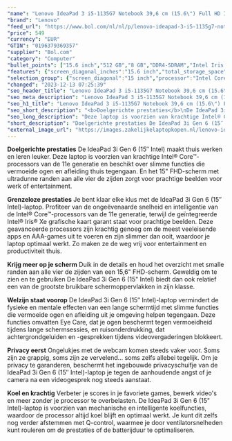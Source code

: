 ```yaml
---
"name": "Lenovo IdeaPad 3 i5-1135G7 Notebook 39,6 cm (15.6\") Full HD Intel® Core™ i5 8 GB DDR4-SDRAM 512 GB SSD Wi-Fi 6 (802.11ax) Windows 11 Home Grijs"
"brand": "Lenovo"
"feed_url": "https://www.bol.com/nl/nl/p/lenovo-ideapad-3-i5-1135g7-notebook-39-6-cm-full-hd-intel-core-i5-8-gb-ddr4-sdram-512-gb-ssd-wi-fi-6-windows-11-home-grijs/9300000074329882"
"price": 549
"currency": "EUR"
"GTIN": "0196379369357"
"supplier": "Bol.com"
"category": "Computer"
"bullet_points": ["15.6 inch","512 GB","8 GB","DDR4-SDRAM","Intel Iris Xe Graphics","Windows"]
"features": {"screen_diagonal_inches":"15.6 inch","total_storage_space":"512 GB","memory_size":"8 GB","memory_type":"DDR4-SDRAM","graphics_card":"Intel Iris Xe Graphics","operating_system":"Windows"}
"selection_group": {"screen_diagonal":"15 inch","processor":"Intel Core i5","changed_price_past_3_days":false,"product_family":"Ideapad"}
"changed": "2023-12-13 07:25:39"
"seo_header_title": "Lenovo IdeaPad 3 i5-1135G7 Notebook 39,6 cm (15.6\") Full HD Intel® Core™ i5 8 GB DDR4-SDRAM 512 GB SSD Wi-Fi 6 (802.11ax) Windows 11 Home Grijs"
"seo_meta_description": "Lenovo IdeaPad 3 i5-1135G7 Notebook 39,6 cm (15.6\") Full HD Intel® Core™ i5 8 GB DDR4-SDRAM 512 GB SSD Wi-Fi 6 (802.11ax) Windows 11 Home Grijs"
"seo_h1_title": "Lenovo IdeaPad 3 i5-1135G7 Notebook 39,6 cm (15.6\") Full HD Intel® Core™ i5 8 GB DDR4-SDRAM 512 GB SSD Wi-Fi 6 (802.11ax) Windows 11 Home Grijs"
"seo_short_description": "<b>Doelgerichte prestaties</b>\nDe IdeaPad 3i Gen 6 (15″ Intel) maakt thuis werken en leren leuker."
"seo_long_description": "Deze laptop is voorzien van krachtige Intel® Core™-processors van de 11e generatie en beschikt over slimme functies die vermoeide ogen en afleiding thuis tegengaan. En het 15\" FHD-scherm met ultradunne randen aan alle vier de zijden zorgt voor prachtige beelden voor werk of entertainment. \n\n<b>Grenzeloze prestaties</b>\n Je bent klaar elke klus met de IdeaPad 3i Gen 6 (15″ Intel)-laptop. Profiteer van de ongeëvenaarde snelheid en intelligentie van de Intel® Core™-processors van de 11e generatie, terwijl de geïntegreerde Intel® Iris® Xe grafische kaart garant staat voor prachtige beelden. Deze geavanceerde processors zijn krachtig genoeg om de meest veeleisende apps en AAA-games uit te voeren en zijn slimmer dan ooit, waardoor je laptop optimaal werkt. Zo maken ze de weg vrij voor entertainment en productiviteit thuis. \n\n<b>Krijg meer op je scherm</b>\n Duik in de details en houd het overzicht met smalle randen aan alle vier de zijden van een 15,6\" FHD-scherm. Geweldig om te zien en te gebruiken De IdeaPad 3i Gen 6 (15\" Intel) biedt dan ook relatief een van de grootste bruikbare schermoppervlakken in zijn klasse. \n\n<b>Welzijn staat voorop</b>\n De IdeaPad 3i Gen 6 (15″ Intel)-laptop vermindert de fysieke en mentale effecten van een lange schermtijd met slimme functies die vermoeide ogen en afleiding uit je omgeving helpen tegengaan. Deze functies omvatten Eye Care, dat je ogen beschermt tegen vermoeidheid tijdens lange schermsessies, en ruisonderdrukking, dat achtergrondgeluiden en -gesprekken tijdens videovergaderingen blokkeert. \n\n<b>Privacy eerst</b>\n Ongelukjes met de webcam komen steeds vaker voor. Soms zijn ze grappig, soms zijn ze vervelend… soms zelfs allebei tegelijk. Om je privacy te garanderen, beschermt het ingebouwde privacyschuifje van de IdeaPad 3i Gen 6 (15″ Intel)-laptop je tegen de aanhoudende angst of je camera na een videogesprek nog steeds aanstaat. \n\n<b>Koel en krachtig</b>\nVerbeter je scores in je favoriete games, bewerk video's en meer zonder je processor te overbelasten. De IdeaPad 3i Gen 6 (15\" Intel)-laptop is voorzien van mechanische en intelligente koelfuncties, waardoor de processor altijd koel blijft en optimaal werkt. Je kunt dit zelfs nog verder afstemmen met Q-control, waarmee je door ventilatorsnelheden kunt rouleren om de prestaties of de batterijduur te optimaliseren."
"short_description": "Doelgerichte prestaties De IdeaPad 3i Gen 6 (15″ Intel) maakt thuis werken en leren leuker. Deze laptop is voorzien van krachtige Intel® Core™-processors van de 11e generatie en beschikt over slimme functies die vermoeide ogen en afleiding thuis tegengaan. En het 15\" FHD-scherm met ultradunne randen aan alle vier de zijden zorgt voor prachtige beelden voor werk of entertainment. Grenzeloze prestaties Je bent klaar elke klus met de IdeaPad 3i Gen 6 (15″ Intel)-laptop. Profiteer van de ongeëvenaarde snelheid en intelligentie van de Intel® Core™-processors van de 11e generatie, terwijl de geïntegreerde Intel® Iris® Xe grafische kaart garant staat voor prachtige beelden. Deze geavanceerde processors zijn krachtig genoeg om de meest veeleisende apps en AAA-games uit te voeren en zijn slimmer dan ooit, waardoor je laptop optimaal werkt. Zo maken ze de weg vrij voor entertainment en productiviteit thuis. Krijg meer op je scherm Duik in de details en houd het overzicht met smalle randen aan alle vier de zijden van een 15,6\" FHD-scherm. Geweldig om te zien en te gebruiken De IdeaPad 3i Gen 6 (15\" Intel) biedt dan ook relatief een van de grootste bruikbare schermoppervlakken in zijn klasse. Welzijn staat voorop De IdeaPad 3i Gen 6 (15″ Intel)-laptop vermindert de fysieke en mentale effecten van een lange schermtijd met slimme functies die vermoeide ogen en afleiding uit je omgeving helpen tegengaan. Deze functies omvatten Eye Care, dat je ogen beschermt tegen vermoeidheid tijdens lange schermsessies, en ruisonderdrukking, dat achtergrondgeluiden en -gesprekken tijdens videovergaderingen blokkeert. Privacy eerst Ongelukjes met de webcam komen steeds vaker voor. Soms zijn ze grappig, soms zijn ze vervelend… soms zelfs allebei tegelijk. Om je privacy te garanderen, beschermt het ingebouwde privacyschuifje van de IdeaPad 3i Gen 6 (15″ Intel)-laptop je tegen de aanhoudende angst of je camera na een videogesprek nog steeds aanstaat. Koel en krachtig Verbeter je scores in je favoriete games, bewerk video's en meer zonder je processor te overbelasten. De IdeaPad 3i Gen 6 (15\" Intel)-laptop is voorzien van mechanische en intelligente koelfuncties, waardoor de processor altijd koel blijft en optimaal werkt. Je kunt dit zelfs nog verder afstemmen met Q-control, waarmee je door ventilatorsnelheden kunt rouleren om de prestaties of de batterijduur te optimaliseren."
"external_image_url": "https://images.zakelijkelaptopkopen.nl/lenovo-ideapad-3-i5-1135g7-notebook-39-6-cm-full-hd-intel-core-i5-8-gb-ddr4-sdram-512-gb-ssd-wi-fi-6-windows-11-home-grijs.webp"
---
```


<b>Doelgerichte prestaties</b>
De IdeaPad 3i Gen 6 (15″ Intel) maakt thuis werken en leren leuker. Deze laptop is voorzien van krachtige Intel® Core™-processors van de 11e generatie en beschikt over slimme functies die vermoeide ogen en afleiding thuis tegengaan. En het 15" FHD-scherm met ultradunne randen aan alle vier de zijden zorgt voor prachtige beelden voor werk of entertainment.

<b>Grenzeloze prestaties</b>
 Je bent klaar elke klus met de IdeaPad 3i Gen 6 (15″ Intel)-laptop. Profiteer van de ongeëvenaarde snelheid en intelligentie van de Intel® Core™-processors van de 11e generatie, terwijl de geïntegreerde Intel® Iris® Xe grafische kaart garant staat voor prachtige beelden. Deze geavanceerde processors zijn krachtig genoeg om de meest veeleisende apps en AAA-games uit te voeren en zijn slimmer dan ooit, waardoor je laptop optimaal werkt. Zo maken ze de weg vrij voor entertainment en productiviteit thuis. 

<b>Krijg meer op je scherm</b>
 Duik in de details en houd het overzicht met smalle randen aan alle vier de zijden van een 15,6" FHD-scherm. Geweldig om te zien en te gebruiken De IdeaPad 3i Gen 6 (15" Intel) biedt dan ook relatief een van de grootste bruikbare schermoppervlakken in zijn klasse.

<b>Welzijn staat voorop</b>
 De IdeaPad 3i Gen 6 (15″ Intel)-laptop vermindert de fysieke en mentale effecten van een lange schermtijd met slimme functies die vermoeide ogen en afleiding uit je omgeving helpen tegengaan. Deze functies omvatten Eye Care, dat je ogen beschermt tegen vermoeidheid tijdens lange schermsessies, en ruisonderdrukking, dat achtergrondgeluiden en -gesprekken tijdens videovergaderingen blokkeert. 

<b>Privacy eerst</b>
 Ongelukjes met de webcam komen steeds vaker voor. Soms zijn ze grappig, soms zijn ze vervelend… soms zelfs allebei tegelijk. Om je privacy te garanderen, beschermt het ingebouwde privacyschuifje van de IdeaPad 3i Gen 6 (15″ Intel)-laptop je tegen de aanhoudende angst of je camera na een videogesprek nog steeds aanstaat.

<b>Koel en krachtig</b>
Verbeter je scores in je favoriete games, bewerk video's en meer zonder je processor te overbelasten. De IdeaPad 3i Gen 6 (15" Intel)-laptop is voorzien van mechanische en intelligente koelfuncties, waardoor de processor altijd koel blijft en optimaal werkt. Je kunt dit zelfs nog verder afstemmen met Q-control, waarmee je door ventilatorsnelheden kunt rouleren om de prestaties of de batterijduur te optimaliseren.